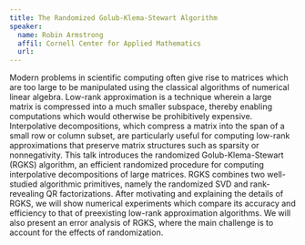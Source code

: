 ```yaml
---
title: The Randomized Golub-Klema-Stewart Algorithm
speaker:
  name: Robin Armstrong
  affil: Cornell Center for Applied Mathematics 
  url: 
---
```


Modern problems in scientific computing often give rise to matrices which are too large to be manipulated using the classical algorithms of numerical linear algebra. Low-rank approximation is a technique wherein a large matrix is compressed into a much smaller subspace, thereby enabling computations which would otherwise be prohibitively expensive. Interpolative decompositions, which compress a matrix into the span of a small row or column subset, are particularly useful for computing low-rank approximations that preserve matrix structures such as sparsity or nonnegativity. This talk introduces the randomized Golub-Klema-Stewart (RGKS) algorithm, an efficient randomized procedure for computing interpolative decompositions of large matrices. RGKS combines two well-studied algorithmic primitives, namely the randomized SVD and rank-revealing QR factorizations. After motivating and explaining the details of RGKS, we will show numerical experiments which compare its accuracy and efficiency to that of preexisting low-rank approximation algorithms. We will also present an error analysis of RGKS, where the main challenge is to account for the effects of randomization.

